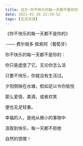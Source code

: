 ```yaml
---
title: 远方-你不快乐的每一天都不是你的
date: 2021-01-28 22:59:52
tags: [生活点滴]
---
```


《你不快乐的每一天都不是你的》

​                                           —— 费尔南多·佩索阿（葡萄牙）

你不快乐的每一天都不是你的：

你只是虚度了它。无论你怎么活

只要不快乐，你就没有生活过。

夕阳倒映在水塘，假如足以令你愉悦

那么爱情，美酒，或者欢笑

便也无足轻重。

幸福的人，是他从微小的事物中

汲取到快乐，每一天都不拒绝

自然的馈赠！